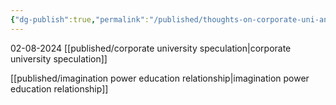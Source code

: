 ```yaml
---
{"dg-publish":true,"permalink":"/published/thoughts-on-corporate-uni-and-imagination/","dgPassFrontmatter":true,"noteIcon":""}
---
```


02-08-2024
[[published/corporate university speculation\|corporate university speculation]]

[[published/imagination power education relationship\|imagination power education relationship]]
